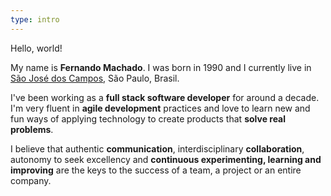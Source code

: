 ```yaml
---
type: intro
---
```


Hello, world!

My name is **Fernando Machado**. I was born in 1990 and
I currently live in [São José dos Campos](https://goo.gl/maps/CqN2bSJMgxhejLE58), São Paulo, Brasil.

I've been working as a **full stack software developer** for around a decade.
I'm very fluent in **agile development** practices
and love to learn new and fun ways of applying technology
to create products that **solve real problems**.

I believe that authentic **communication**,
interdisciplinary **collaboration**, autonomy to seek excellency
and **continuous experimenting, learning and improving** are the keys
to the success of a team, a project or an entire company.
